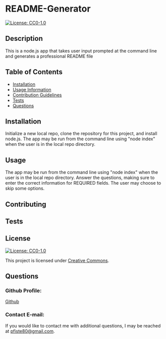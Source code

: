 # README-Generator
  [![License: CC0-1.0](https://img.shields.io/badge/License-CC0%201.0-lightgrey.svg)](http://creativecommons.org/publicdomain/zero/1.0/)
## Description
This is a node.js app that takes user input prompted at the command line and generates a professional README file
## Table of Contents
* [Installation](#installation)
* [Usage Information](#usage)
* [Contribution Guidelines](#contributing)
* [Tests](#test)
* [Questions](#questions)

## Installation
Initialize a new local repo, clone the repository for this project, and install node.js. The app may be run from the command line using "node index" when the user is in the local repo directory.
## Usage
The app may be run from the command line using "node index" when the user is in the local repo directory. Answer the questions, making sure to enter the correct information for REQUIRED fields. The user may choose to skip some options.
## Contributing

## Tests

## License
[![License: CC0-1.0](https://img.shields.io/badge/License-CC0%201.0-lightgrey.svg)](http://creativecommons.org/publicdomain/zero/1.0/)

This project is licensed under [Creative Commons](http://creativecommons.org/publicdomain/zero/1.0/).
## Questions
### Github Profile: 
[Github](https://github.com/pfizzz/)
### Contact E-mail: 
If you would like to contact me with additional questions, I may be reached at pfiste80@gmail.com.
